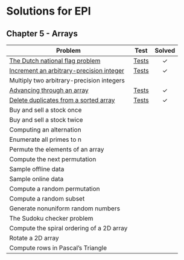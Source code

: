 # Solutions for EPI

Chapter 5 - Arrays
------------------

| Problem                                                                  | Test         | Solved  |
|--------------------------------------------------------------------------|:------------:|:-------:|
| [The Dutch national flag problem][1]                                     |  [Tests][2]  |    ✓    |
| [Increment an arbitrary-precision integer][3]                            |  [Tests][4]  |    ✓    |
| Multiply two arbitrary-precision integers           	                   |              |         |
| [Advancing through an array][5]                                          |  [Tests][6]  |    ✓    |
| [Delete duplicates from a sorted array][7]                               |  [Tests][8]  |    ✓    |   
| Buy and sell a stock once       		        	                       |              |         |
| Buy and sell a stock twice                                         	   |		      |         |
| Computing an alternation           			                           |              |         |
| Enumerate all primes to n                                        	       |              |         |
| Permute the elements of an array                                   	   |		      |         |
| Compute the next permutation                                       	   |		      |         |
| Sample offline data                                                      |              |         |
| Sample online data                                                 	   |		      |         |
| Compute a random permutation                                       	   |              |         |
| Compute a random subset                                            	   |		      |         |
| Generate nonuniform random numbers                                	   |		      |         |
| The Sudoku checker problem                                        	   |		      |         |
| Compute the spiral ordering of a 2D array                          	   |              |         |
| Rotate a 2D array                                                        |              |         |
| Compute rows in Pascal’s Triangle                                 	   |		      |         |

[1]: arrays/dutchflagproblem.go
[2]: arrays/dutchflagproblem_test.go

[3]: arrays/incrementinteger.go
[4]: arrays/incrementinteger_test.go

[5]: arrays/advance.go
[6]: arrays/advance_test.go

[7]: arrays/duplicates.go
[8]: arrays/duplicates_test.go